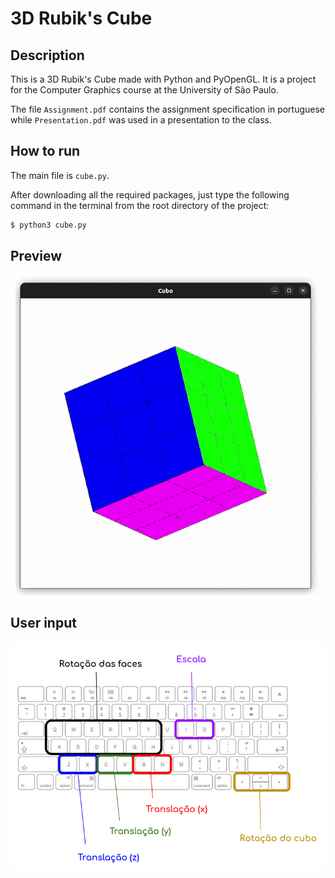 # 3D Rubik's Cube

## Description

This is a 3D Rubik's Cube made with Python and PyOpenGL. It is a project for the Computer Graphics course at the University of São Paulo.

The file `Assignment.pdf` contains the assignment specification in portuguese while `Presentation.pdf` was used in a presentation to the class.

## How to run
  
  The main file is `cube.py`. 
  
  After downloading all the required packages, just type the following command in the terminal from the root directory of the project:

  ```bash
  $ python3 cube.py
  ```

## Preview

<p align="center">
  <img src="./assets/preview.gif"/>
</p>

## User input

<p align="center">
  <img src="./assets/controls.png"/>
</p>

